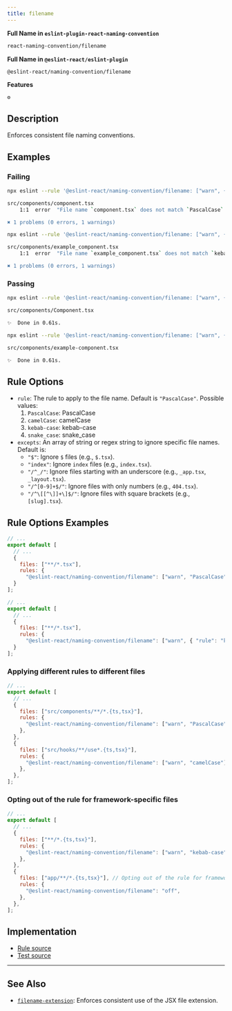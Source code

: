 ```yaml
---
title: filename
---
```


**Full Name in `eslint-plugin-react-naming-convention`**

```sh copy
react-naming-convention/filename
```

**Full Name in `@eslint-react/eslint-plugin`**

```sh copy
@eslint-react/naming-convention/filename
```

**Features**

`⚙️`

## Description

Enforces consistent file naming conventions.

## Examples

### Failing

```bash title="Terminal" {3}
npx eslint --rule '@eslint-react/naming-convention/filename: ["warn", { "rule": "PascalCase" }]' .

src/components/component.tsx
    1:1  error  "File name `component.tsx` does not match `PascalCase`. Should rename to `Component.tsx`  @eslint-react/naming-convention/filename

✖ 1 problems (0 errors, 1 warnings)
```

```bash {3}
npx eslint --rule '@eslint-react/naming-convention/filename: ["warn", { "rule": "kebab-case" }]' .

src/components/example_component.tsx
    1:1  error  "File name `example_component.tsx` does not match `kebab-case`. Should rename to `example-component.tsx`  @eslint-react/naming-convention/filename

✖ 1 problems (0 errors, 1 warnings)
```

### Passing

```bash title="Terminal"
npx eslint --rule '@eslint-react/naming-convention/filename: ["warn", { "rule": "PascalCase" }]' .

src/components/Component.tsx

✨  Done in 0.61s.
```

```bash title="Terminal"
npx eslint --rule '@eslint-react/naming-convention/filename: ["warn", { "rule": "kebab-case" }]' .

src/components/example-component.tsx

✨  Done in 0.61s.
```

## Rule Options

- `rule`: The rule to apply to the file name. Default is `"PascalCase"`. Possible values:
  1. `PascalCase`: PascalCase
  2. `camelCase`: camelCase
  3. `kebab-case`: kebab-case
  4. `snake_case`: snake_case
- `excepts`: An array of string or regex string to ignore specific file names. Default is:
  - `"$"`: Ignore `$` files (e.g., `$.tsx`).
  - `"index"`: Ignore `index` files (e.g., `index.tsx`).
  - `"/^_/"`: Ignore files starting with an underscore (e.g., `_app.tsx`, `_layout.tsx`).
  - `"/^[0-9]+$/"`: Ignore files with only numbers (e.g., `404.tsx`).
  - `"/^\[[^\]]+\]$/"`: Ignore files with square brackets (e.g., `[slug].tsx`).

## Rule Options Examples

```js title="eslint.config.js"
// ...
export default [
  // ...
  {
    files: ["**/*.tsx"],
    rules: {
      "@eslint-react/naming-convention/filename": ["warn", "PascalCase"]
  }
];
```

```js title="eslint.config.js"
// ...
export default [
  // ...
  {
    files: ["**/*.tsx"],
    rules: {
      "@eslint-react/naming-convention/filename": ["warn", { "rule": "kebab-case" }]
  }
];
```

### Applying different rules to different files

```js title="eslint.config.js"
// ...
export default [
  // ...
  {
    files: ["src/components/**/*.{ts,tsx}"],
    rules: {
      "@eslint-react/naming-convention/filename": ["warn", "PascalCase"],
    },
  },
  {
    files: ["src/hooks/**/use*.{ts,tsx}"],
    rules: {
      "@eslint-react/naming-convention/filename": ["warn", "camelCase"],
    },
  },
];
```

### Opting out of the rule for framework-specific files

```js title="eslint.config.js"
// ...
export default [
  // ...
  {
    files: ["**/*.{ts,tsx}"],
    rules: {
      "@eslint-react/naming-convention/filename": ["warn", "kebab-case"],
    },
  },
  {
    files: ["app/**/*.{ts,tsx}"], // Opting out of the rule for framework-specific files
    rules: {
      "@eslint-react/naming-convention/filename": "off",
    },
  },
];
```

## Implementation

- [Rule source](https://github.com/Rel1cx/eslint-react/tree/main/packages/plugins/eslint-plugin-react-naming-convention/src/rules/filename.ts)
- [Test source](https://github.com/Rel1cx/eslint-react/tree/main/packages/plugins/eslint-plugin-react-naming-convention/src/rules/filename.spec.ts)

---

## See Also

- [`filename-extension`](./filename-extension):
  Enforces consistent use of the JSX file extension.
